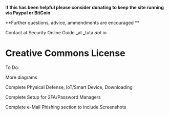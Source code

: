 I**f this has been helpful please consider donating to keep the site running via Paypal or BitCoin**

**Further questions, advice, ammendments are encouraged **

Contact at Security Online Guide _at _tuta _dot_ io

# **Creative Commons License**

To Do:

More diagrams

Complete Physical Defense, IoT/Smart Device, Downloading

Complete Setup for 2FA/Password Managers

Complete e-Mail Phishing section to include Screenshots

